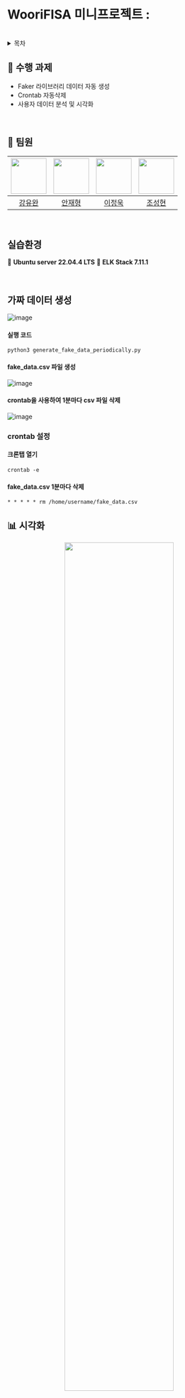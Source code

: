 # WooriFISA 미니프로젝트 : 


<br/>

<details>
  <summary>목차</summary>  
  
  - [수행 과제](#notebook-수행-과제)
  - [팀원](#raising_hand-팀원)
  - [실습환경](#실습환경)
  - [시각화](#bar_chart-시각화)
  - [트러블슈팅](#hammer-트러블슈팅)
  - [회고](#thought_balloon-회고)
      
</details>

## :notebook: 수행 과제
- Faker 라이브러리 데이터 자동 생성
- Crontab 자동삭제
- 사용자 데이터 분석 및 시각화

<br/>

## :raising_hand: 팀원
|<img src="" width="80">|<img src="" width="80">|<img src="" width="80">|<img src="https://github.com/cshharry.png" width="80">|
|:---:|:---:|:---:|:---:|
|[강유완]()|[안재형]()|[이정욱]()|[조성현](https://github.com/cshharry)|

<br/>

## 실습환경
:penguin: **Ubuntu server 22.04.4 LTS**
:book: **ELK Stack 7.11.1**

<br/>

## 가짜 데이터 생성
![image](https://github.com/user-attachments/assets/fb2112e5-4a42-4ec0-be21-2936daf5d4b3)

#### 실행 코드
```
python3 generate_fake_data_periodically.py
```
#### fake_data.csv 파일 생성
![image](https://github.com/user-attachments/assets/819e5fcb-e20f-4e52-8de0-acba9d707e74)

#### crontab을 사용하여 1분마다 csv 파일 삭제
![image](https://github.com/user-attachments/assets/ad4d7a42-fb13-42e5-bbad-aa1a48717d12)

### crontab 설정
#### 크론탭 열기
```
crontab -e
```
#### fake_data.csv 1분마다 삭제
```
* * * * * rm /home/username/fake_data.csv
```        
## :bar_chart: 시각화
<p align="center">
  <img width="70%" src="">
</p>

<br/>

## :hammer: 트러블슈팅
### 1
- 

<br/>

## :thought_balloon: 회고
### 강유완
> 
<br/>

### 안재형
> 
<br/>

### 이정욱
> 
<br/>

### 조성현
> 
<br/>
